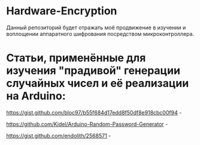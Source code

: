 # Hardware-Encryption
Данный репозиторий будет отражать моё продвижение в изучении и воплощении аппаратного шифрования посредством микроконтроллера. 

# Cтатьи, применённые для изучения "прадивой" генерации случайных чисел и её реализации на Arduino:

https://gist.github.com/bloc97/b55f684d17edd8f50df8e918cbc00f94 -

https://github.com/Kidel/Arduino-Random-Password-Generator - 

https://gist.github.com/endolith/2568571 -
